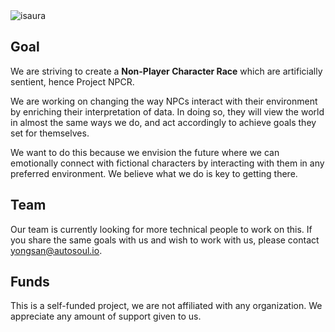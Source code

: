 <img width="" src="../isaura.png" alt="isaura" />

## Goal

We are striving to create a **Non-Player Character Race** which are artificially sentient, hence Project NPCR.

We are working on changing the way NPCs interact with their environment by enriching their interpretation of data. In doing so, they will view the world in almost the same ways we do, and act accordingly to achieve goals they set for themselves.

We want to do this because we envision the future where we can emotionally connect with fictional characters by interacting with them in any preferred environment. We believe what we do is key to getting there.

## Team
Our team is currently looking for more technical people to work on this. If you share the same goals with us and wish to work with us, please contact yongsan@autosoul.io.

## Funds
This is a self-funded project, we are not affiliated with any organization. We appreciate any amount of support given to us.
